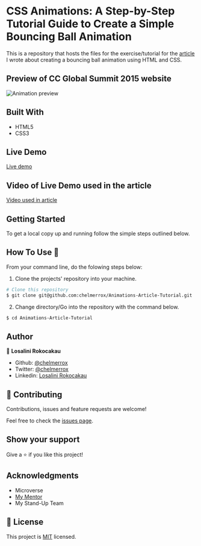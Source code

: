 # CSS Animations: A Step-by-Step Tutorial Guide to Create a Simple Bouncing Ball Animation

This is a repository that hosts the files for the exercise/tutorial for the <a href="">article</a> I wrote about creating a bouncing ball animation using HTML and CSS.

## Preview of CC Global Summit 2015 website

![Animation preview](images/animation_preview.png)

## Built With

- HTML5
- CSS3

## Live Demo

<a href="">Live demo</a>

## Video of Live Demo used in the article

<a href="">Video used in article</a>


## Getting Started

To get a local copy up and running follow the simple steps outlined below.

## How To Use 🔧

From your command line, do the folowing steps below:
​
1. Clone the projects' repository into your machine.

```bash
# Clone this repository
$ git clone git@github.com:chelmerrox/Animations-Article-Tutorial.git

```
2. Change directory/Go into the repository with the command below.

```bash
$ cd Animations-Article-Tutorial
```

## Author

👤 **Losalini Rokocakau**
​
- Github: [@chelmerrox](https://github.com/chelmerrox)
- Twitter: [@chelmerrox](https://twitter.com/chelmerrox)
- Linkedin: [Losalini Rokocakau](https://www.linkedin.com/in/losalini-rokocakau)

## 🤝 Contributing

  Contributions, issues and feature requests are welcome!

  Feel free to check the [issues page](https://github.com/chelmerrox/Animations-Article-Tutorial/issues).

## Show your support

Give a ⭐️ if you like this project!

## Acknowledgments

- Microverse
- <a href="https://github.com/BrittanyBlake">My Mentor</a>
- My Stand-Up Team

## 📝 License

This project is [MIT](LICENSE.txt) licensed.
